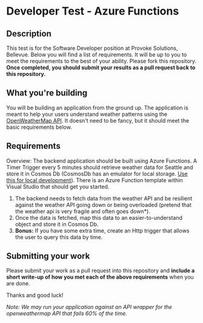 # Developer Test - Azure Functions

## Description
This test is for the Software Developer position at Provoke Solutions, Bellevue. Below you will find a list of requirements. It will be up to you to meet the requirements to the best of your ability. Please fork this repository. **Once completed, you should submit your results as a pull request back to this repository.**

## What you're building
You will be building an application from the ground up. The application is meant to help your users understand weather patterns using the [OpenWeatherMap API](https://openweathermap.org/). It doesn't need to be fancy, but it should meet the basic requirements below.

## Requirements
Overview: The backend application should be built using Azure Functions. A Timer Trigger every 5 minutes should retrieve weather data for Seattle and store it in Cosmos Db (CosmosDb has an emulator for local storage. [Use this for local development](https://docs.microsoft.com/en-us/azure/cosmos-db/local-emulator)). There is an Azure Function template within Visual Studio that should get you started.

1) The backend needs to fetch data from the weather API and be resilient against the weather API going down or being overloaded (pretend that the weather api is very fragile and often goes down*).
1) Once the data is fetched, map this data to an easier-to-understand object and store it in Cosmos Db.
1) **Bonus:** If you have some extra time, create an Http trigger that allows the user to query this data by time. 

## Submitting your work
Please submit your work as a pull request into this repository and **include a short write-up of how you met each of the above requirements** when you are done.

Thanks and good luck!


*Note: We may run your application against an API wrapper for the openweathermap API that fails 60% of the time.*
